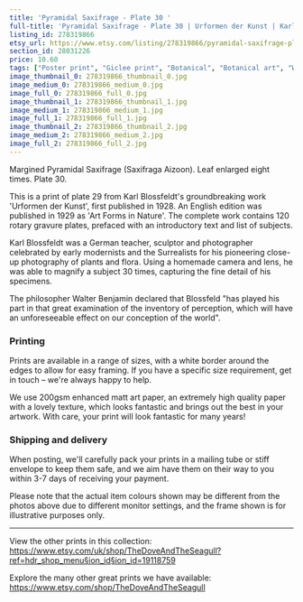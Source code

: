 ```yaml
---
title: 'Pyramidal Saxifrage - Plate 30 '
full-title: 'Pyramidal Saxifrage - Plate 30 | Urformen der Kunst | Karl Blossfeldt | Botanical print, wall art, room decor, black & white, photograph'
listing_id: 278319866
etsy_url: https://www.etsy.com/listing/278319866/pyramidal-saxifrage-plate-30-urformen?utm_source=site&utm_medium=api&utm_campaign=api
section_id: 28031226
price: 10.60
tags: ["Poster print", "Giclee print", "Botanical", "Botanical art", "Wall art", "Botanical poster", "Photograph", "Vintage", "Black and white", "Sepia", "Minimal", "Plant", "Urformen der Kunst"]
image_thumbnail_0: 278319866_thumbnail_0.jpg
image_medium_0: 278319866_medium_0.jpg
image_full_0: 278319866_full_0.jpg
image_thumbnail_1: 278319866_thumbnail_1.jpg
image_medium_1: 278319866_medium_1.jpg
image_full_1: 278319866_full_1.jpg
image_thumbnail_2: 278319866_thumbnail_2.jpg
image_medium_2: 278319866_medium_2.jpg
image_full_2: 278319866_full_2.jpg
---
```

Margined Pyramidal Saxifrage (Saxifraga Aizoon). Leaf enlarged eight times. Plate 30.

This is a print of plate 29 from Karl Blossfeldt&#39;s groundbreaking work &#39;Urformen der Kunst&#39;, first published in 1928. An English edition was published in 1929 as &#39;Art Forms in Nature&#39;. The complete work contains 120 rotary gravure plates, prefaced with an introductory text and list of subjects.

Karl Blossfeldt was a German teacher, sculptor and photographer celebrated by early modernists and the Surrealists for his pioneering close-up photography of plants and flora. Using a homemade camera and lens, he was able to magnify a subject 30 times, capturing the fine detail of his specimens.

The philosopher Walter Benjamin declared that Blossfeld &quot;has played his part in that great examination of the inventory of perception, which will have an unforeseeable effect on our conception of the world&quot;. 

### Printing

Prints are available in a range of sizes, with a white border around the edges to allow for easy framing. If you have a specific size requirement, get in touch – we&#39;re always happy to help.

We use 200gsm enhanced matt art paper, an extremely high quality paper with a lovely texture, which looks fantastic and brings out the best in your artwork. With care, your print will look fantastic for many years!

### Shipping and delivery

When posting, we&#39;ll carefully pack your prints in a mailing tube or stiff envelope to keep them safe, and we aim have them on their way to you within 3-7 days of receiving your payment.

Please note that the actual item colours shown may be different from the photos above due to different monitor settings, and the frame shown is for illustrative purposes only.

---

View the other prints in this collection: https://www.etsy.com/uk/shop/TheDoveAndTheSeagull?ref=hdr_shop_menu§ion_id§ion_id=19118759

Explore the many other great prints we have available: https://www.etsy.com/shop/TheDoveAndTheSeagull
